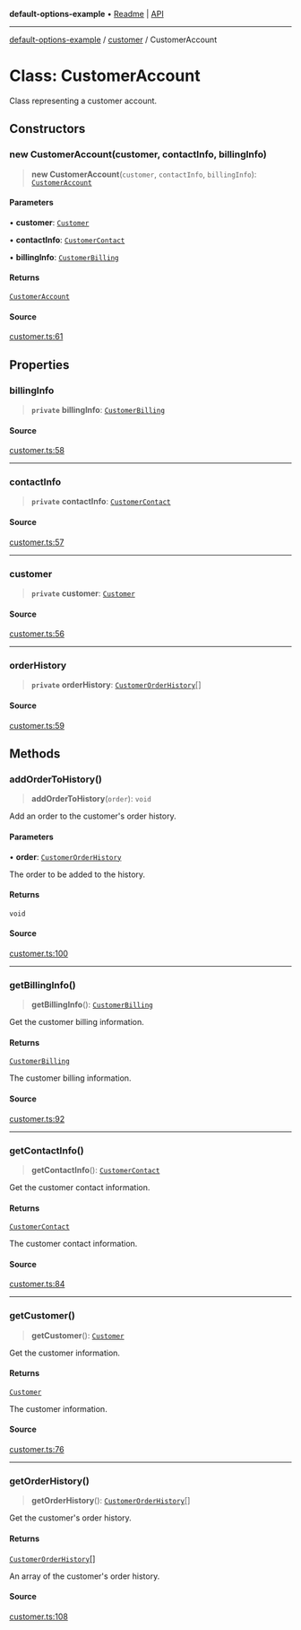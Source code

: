 **default-options-example** • [Readme](../../README.md) \| [API](../../modules.md)

***

[default-options-example](../../README.md) / [customer](../README.md) / CustomerAccount

# Class: CustomerAccount

Class representing a customer account.

## Constructors

### new CustomerAccount(customer, contactInfo, billingInfo)

> **new CustomerAccount**(`customer`, `contactInfo`, `billingInfo`): [`CustomerAccount`](CustomerAccount.md)

#### Parameters

• **customer**: [`Customer`](../interfaces/Customer.md)

• **contactInfo**: [`CustomerContact`](../interfaces/CustomerContact.md)

• **billingInfo**: [`CustomerBilling`](../interfaces/CustomerBilling.md)

#### Returns

[`CustomerAccount`](CustomerAccount.md)

#### Source

[customer.ts:61](https://github.com/tgreyuk/typedoc-plugin-markdown-examples/blob/3728586/examples/01-typedoc-plugin-markdown/src/customer.ts#L61)

## Properties

### billingInfo

> **`private`** **billingInfo**: [`CustomerBilling`](../interfaces/CustomerBilling.md)

#### Source

[customer.ts:58](https://github.com/tgreyuk/typedoc-plugin-markdown-examples/blob/3728586/examples/01-typedoc-plugin-markdown/src/customer.ts#L58)

***

### contactInfo

> **`private`** **contactInfo**: [`CustomerContact`](../interfaces/CustomerContact.md)

#### Source

[customer.ts:57](https://github.com/tgreyuk/typedoc-plugin-markdown-examples/blob/3728586/examples/01-typedoc-plugin-markdown/src/customer.ts#L57)

***

### customer

> **`private`** **customer**: [`Customer`](../interfaces/Customer.md)

#### Source

[customer.ts:56](https://github.com/tgreyuk/typedoc-plugin-markdown-examples/blob/3728586/examples/01-typedoc-plugin-markdown/src/customer.ts#L56)

***

### orderHistory

> **`private`** **orderHistory**: [`CustomerOrderHistory`](../interfaces/CustomerOrderHistory.md)[]

#### Source

[customer.ts:59](https://github.com/tgreyuk/typedoc-plugin-markdown-examples/blob/3728586/examples/01-typedoc-plugin-markdown/src/customer.ts#L59)

## Methods

### addOrderToHistory()

> **addOrderToHistory**(`order`): `void`

Add an order to the customer's order history.

#### Parameters

• **order**: [`CustomerOrderHistory`](../interfaces/CustomerOrderHistory.md)

The order to be added to the history.

#### Returns

`void`

#### Source

[customer.ts:100](https://github.com/tgreyuk/typedoc-plugin-markdown-examples/blob/3728586/examples/01-typedoc-plugin-markdown/src/customer.ts#L100)

***

### getBillingInfo()

> **getBillingInfo**(): [`CustomerBilling`](../interfaces/CustomerBilling.md)

Get the customer billing information.

#### Returns

[`CustomerBilling`](../interfaces/CustomerBilling.md)

The customer billing information.

#### Source

[customer.ts:92](https://github.com/tgreyuk/typedoc-plugin-markdown-examples/blob/3728586/examples/01-typedoc-plugin-markdown/src/customer.ts#L92)

***

### getContactInfo()

> **getContactInfo**(): [`CustomerContact`](../interfaces/CustomerContact.md)

Get the customer contact information.

#### Returns

[`CustomerContact`](../interfaces/CustomerContact.md)

The customer contact information.

#### Source

[customer.ts:84](https://github.com/tgreyuk/typedoc-plugin-markdown-examples/blob/3728586/examples/01-typedoc-plugin-markdown/src/customer.ts#L84)

***

### getCustomer()

> **getCustomer**(): [`Customer`](../interfaces/Customer.md)

Get the customer information.

#### Returns

[`Customer`](../interfaces/Customer.md)

The customer information.

#### Source

[customer.ts:76](https://github.com/tgreyuk/typedoc-plugin-markdown-examples/blob/3728586/examples/01-typedoc-plugin-markdown/src/customer.ts#L76)

***

### getOrderHistory()

> **getOrderHistory**(): [`CustomerOrderHistory`](../interfaces/CustomerOrderHistory.md)[]

Get the customer's order history.

#### Returns

[`CustomerOrderHistory`](../interfaces/CustomerOrderHistory.md)[]

An array of the customer's order history.

#### Source

[customer.ts:108](https://github.com/tgreyuk/typedoc-plugin-markdown-examples/blob/3728586/examples/01-typedoc-plugin-markdown/src/customer.ts#L108)
